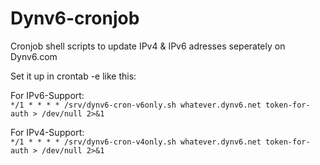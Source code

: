 # Dynv6-cronjob
Cronjob shell scripts to update IPv4 &amp; IPv6 adresses seperately on Dynv6.com

Set it up in crontab -e like this:

For IPv6-Support:  
`*/1 * * * * /srv/dynv6-cron-v6only.sh whatever.dynv6.net token-for-auth > /dev/null 2>&1`

For IPv4-Support:   
`*/1 * * * * /srv/dynv6-cron-v4only.sh whatever.dynv6.net token-for-auth > /dev/null 2>&1`
